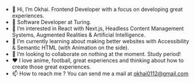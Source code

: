 - 👋 Hi, I’m Okhai. Frontend Developer with a focus on developing great experiences.
- 💼 Software Developer at Turing.
- 👀 I’m interested in React with Next.js, Headless Content Management Systems, Augmented Realities & Artificial Intelligence.
- 🌱 I’m currently learning about making better websites with Accessibility & Semantic HTML (with Animation on the side).
- 💞️ I’m looking to collaborate on nothing at the moment. Study period!
- ♥️ I love anime, football, great experiences and thinking about how to create those great experiences.
- 📫 How to reach me ? You can send me a mail at okhai0112@gmail.com

<!---
MomohNobert/MomohNobert is a ✨ special ✨ repository because its `README.md` (this file) appears on your GitHub profile.
You can click the Preview link to take a look at your changes.
--->
